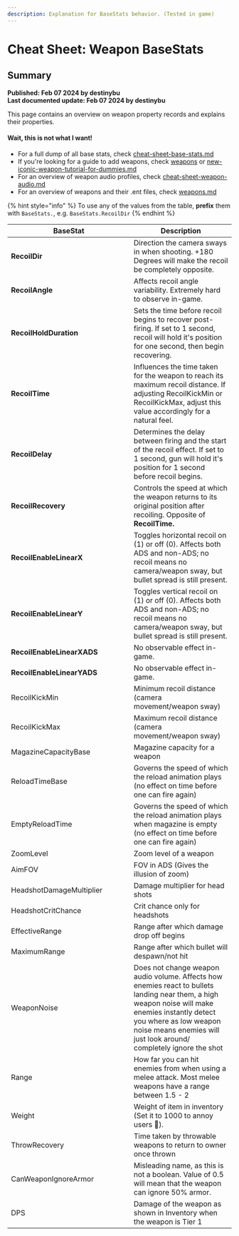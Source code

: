 ```yaml
---
description: Explanation for BaseStats behavior. (Tested in game)
---
```


# Cheat Sheet: Weapon BaseStats

## Summary

&#x20;**Published: Feb 07 2024 by destinybu**\
**Last documented update: Feb 07 2024 by destinybu**

This page contains an overview on weapon property records and explains their properties.

#### Wait, this is not what I want!

* For a full dump of all base stats, check [cheat-sheet-base-stats.md](../cheat-sheet-base-stats.md "mention")
* If you're looking for a guide to add weapons, check [weapons](../../../modding-guides/items-equipment/adding-new-items/weapons/ "mention") or  [new-iconic-weapon-tutorial-for-dummies.md](../../../modding-guides/items-equipment/adding-new-items/weapons/new-iconic-weapon-tutorial-for-dummies.md "mention")
* For an overview of weapon audio profiles, check [cheat-sheet-weapon-audio.md](cheat-sheet-weapon-audio.md "mention")
* For an overview of weapons and their .ent files, check [weapons.md](../../equipment/weapons.md "mention")

{% hint style="info" %}
To use any of the values from the table, **prefix** them with `BaseStats.`, e.g. `BaseStats.RecoilDir`
{% endhint %}

<table data-full-width="false"><thead><tr><th width="260">BaseStat</th><th>Description</th></tr></thead><tbody><tr><td><strong>RecoilDir</strong></td><td>Direction the camera sways in when shooting. +180 Degrees will make the recoil be completely opposite.</td></tr><tr><td><strong>RecoilAngle</strong></td><td>Affects recoil angle variability. Extremely hard to observe in-game.</td></tr><tr><td><strong>RecoilHoldDuration</strong></td><td>Sets the time before recoil begins to recover post-firing. If set to 1 second, recoil will hold it's position for one second, then begin recovering.</td></tr><tr><td><strong>RecoilTime</strong></td><td>Influences the time taken for the weapon to reach its maximum recoil distance. If adjusting RecoilKickMin or RecoilKickMax, adjust this value accordingly for a natural feel.</td></tr><tr><td><strong>RecoilDelay</strong></td><td>Determines the delay between firing and the start of the recoil effect. If set to 1 second, gun will hold it's position for 1 second before recoil begins.</td></tr><tr><td><strong>RecoilRecovery</strong></td><td>Controls the speed at which the weapon returns to its original position after recoiling. Opposite of <strong>RecoilTime.</strong></td></tr><tr><td><strong>RecoilEnableLinearX</strong></td><td>Toggles horizontal recoil on (1) or off (0). Affects both ADS and non-ADS; no recoil means no camera/weapon sway, but bullet spread is still present.</td></tr><tr><td><strong>RecoilEnableLinearY</strong></td><td>Toggles vertical recoil on (1) or off (0). Affects both ADS and non-ADS; no recoil means no camera/weapon sway, but bullet spread is still present.</td></tr><tr><td><strong>RecoilEnableLinearXADS</strong></td><td>No observable effect in-game.</td></tr><tr><td><strong>RecoilEnableLinearYADS</strong></td><td>No observable effect in-game.</td></tr><tr><td>RecoilKickMin</td><td>Minimum recoil distance (camera movement/weapon sway)</td></tr><tr><td>RecoilKickMax</td><td>Maximum recoil distance (camera movement/weapon sway)</td></tr><tr><td>MagazineCapacityBase</td><td>Magazine capacity for a weapon</td></tr><tr><td>ReloadTimeBase</td><td>Governs the speed of which the reload animation plays (no effect on time before one can fire again)</td></tr><tr><td>EmptyReloadTime</td><td>Governs the speed of which the reload animation plays when magazine is empty (no effect on time before one can fire again)</td></tr><tr><td>ZoomLevel</td><td>Zoom level of a weapon</td></tr><tr><td>AimFOV</td><td>FOV in ADS (Gives the illusion of zoom)</td></tr><tr><td>HeadshotDamageMultiplier</td><td>Damage multiplier for head shots</td></tr><tr><td>HeadshotCritChance</td><td>Crit chance only for headshots</td></tr><tr><td>EffectiveRange</td><td>Range after which damage drop off begins</td></tr><tr><td>MaximumRange</td><td>Range after which bullet will despawn/not hit</td></tr><tr><td>WeaponNoise</td><td>Does not change weapon audio volume. Affects how enemies react to bullets landing near them, a high weapon noise will make enemies instantly detect you where as low weapon noise means enemies will just look around/ completely ignore the shot</td></tr><tr><td>Range</td><td>How far you can hit enemies from when using a melee attack. Most melee weapons have a range between 1.5 - 2</td></tr><tr><td>Weight</td><td>Weight of item in inventory (Set it to 1000 to annoy users 🤣).</td></tr><tr><td>ThrowRecovery</td><td>Time taken by throwable weapons to return to owner once thrown</td></tr><tr><td>CanWeaponIgnoreArmor</td><td>Misleading name, as this is not a boolean. Value of 0.5 will mean that the weapon can ignore 50% armor.</td></tr><tr><td>DPS</td><td>Damage of the weapon as shown in Inventory when the weapon is Tier 1</td></tr></tbody></table>
